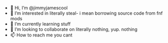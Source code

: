 - 👋 Hi, I’m @jimmyjamescool
- 👀 I’m interested in literally steal- i mean borrowing source code from fnf mods
- 🌱 I’m currently learning stuff
- 💞️ I’m looking to collaborate on literally nothing, yup. nothing
- 📫 How to reach me you cant

<!---
jimmyjamescool/jimmyjamescool is a ✨ special ✨ repository because its `README.md` (this file) appears on your GitHub profile.
You can click the Preview link to take a look at your changes.
--->
